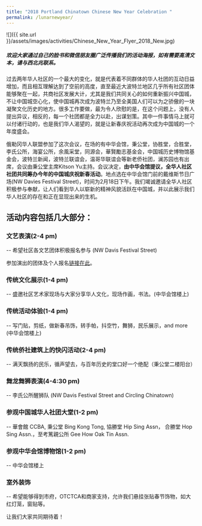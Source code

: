 ```yaml
---
title: "2018 Portland Chinatown Chinese New Year Celebration "
permalink: /lunarnewyear/
---
```


![]({{ site.url }}/assets/images/activities/Chinese_New_Year_Flyer_2018_New.jpg)

##### 欢迎大家通过自己的脸书和微信朋友圈广泛传播我们的活动海报，如有需要高清文本，请与西北兆联系。

过去两年华人社区的一个最大的变化，就是代表着不同群体的华人社团的互动日益增加，而且相互理解达到了空前的高度，直至最近大波特兰地区几乎所有社区团体能够聚在一起，共商社区发展大计，尤其是我们共同关心的如何重新振兴中国城，不让中国城空心化，使中国城再次成为波特兰乃至全美国人们可以为之骄傲的一块凝聚文化历史的地方。很多工作要做，最为令人欣慰的是，在这个问题上，没有人提出异议，相反的，每一个社团都是全力以赴，出谋划策。其中一件事情马上就可以付诸行动的，也是我们华人渴望的，就是让新春庆祝活动再次成为中国城的一个年度盛会。

俄勒冈华人联盟参加了这次会议，在场的有中华会馆，秉公堂，协胜堂，合胜堂，李氏公所，海宴公所，余風采堂，同源会，華賢勵志基金会，中国城历史博物馆基金会，波特兰新闻，波特兰联谊会，温哥华联谊会等新老侨社团，澜苏园也有出席，会议由秉公堂主席Kitson Yu主持。会议决定，<b>由中华会馆提议，全华人社区社团共同筹办今年的中国城庆祝新春活动</b>。地点选在中华会馆门前的戴维斯节日广场(NW Davies Festival Street)，时间为2月18日下午。我们竭诚邀请全华人社区积极参与奉献，让人们看到华人以崭新的精神风貌活跃在中国城，并以此展示我们华人社区的存在和正在显现出来的生机。

## 活动内容包括几大部分：

### 文艺表演(2-4 pm)

-- 希望社区各文艺团体积极报名参与 (NW Davis Festival Street)

参加演出的团体及个人报名[链接在此](https://docs.google.com/forms/d/e/1FAIpQLSfsolT4q0JKHoVElCh9QhlrrwfNyDXNu6jAtSQle3_SAtdVAQ/viewform)。

### 传统文化展示(1-4 pm)

-- 盛邀社区艺术家现场与大家分享华人文化，现场作画，书法。(中华会馆楼上)

### 传统活动体验(1-4 pm)

-- 写门贴，剪纸，做新春吊饰，转手帕，抖空竹，舞狮，民乐展示，and more (中华会馆楼上)

### 传统侨社建筑上的快闪活动(2-4 pm)

-- 满天飘扬的民乐，循声望去，与百年历史的堂口好一个绝配（秉公堂二楼阳台）

### 舞龙舞狮表演(4-4:30 pm)

-- 李氏公所醒狮队 (NW Davis Festival Street and Circling Chinatown)

### 参观中国城华人社团大堂(1-2 pm)

-- 華會館 CCBA, 秉公堂 Bing Kong Tong, 協勝堂 Hip Sing Assn， 合勝堂 Hop Sing Assn.，至考篤親公所 Gee How Oak Tin Assn.

### 参观中华会馆博物馆(1-2 pm)

-- 中华会馆楼上

### 室外装饰

-- 希望能够得到市府，OTCTCA和商家支持，允许我们悬挂张贴春节饰物，如大红灯笼，窗贴等。

让我们大家共同期待着！

